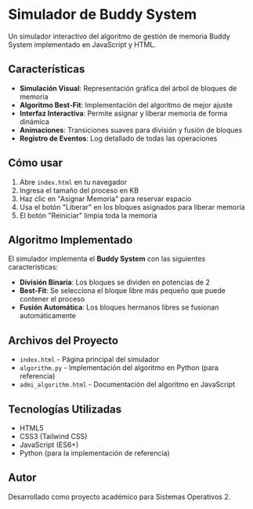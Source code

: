 # Simulador de Buddy System

Un simulador interactivo del algoritmo de gestión de memoria Buddy System implementado en JavaScript y HTML.

## Características

- **Simulación Visual**: Representación gráfica del árbol de bloques de memoria
- **Algoritmo Best-Fit**: Implementación del algoritmo de mejor ajuste
- **Interfaz Interactiva**: Permite asignar y liberar memoria de forma dinámica
- **Animaciones**: Transiciones suaves para división y fusión de bloques
- **Registro de Eventos**: Log detallado de todas las operaciones

## Cómo usar

1. Abre `index.html` en tu navegador
2. Ingresa el tamaño del proceso en KB
3. Haz clic en "Asignar Memoria" para reservar espacio
4. Usa el botón "Liberar" en los bloques asignados para liberar memoria
5. El botón "Reiniciar" limpia toda la memoria

## Algoritmo Implementado

El simulador implementa el **Buddy System** con las siguientes características:

- **División Binaria**: Los bloques se dividen en potencias de 2
- **Best-Fit**: Se selecciona el bloque libre más pequeño que puede contener el proceso
- **Fusión Automática**: Los bloques hermanos libres se fusionan automáticamente

## Archivos del Proyecto

- `index.html` - Página principal del simulador
- `algorithm.py` - Implementación del algoritmo en Python (para referencia)
- `admi_algorithm.html` - Documentación del algoritmo en JavaScript

## Tecnologías Utilizadas

- HTML5
- CSS3 (Tailwind CSS)
- JavaScript (ES6+)
- Python (para la implementación de referencia)

## Autor

Desarrollado como proyecto académico para Sistemas Operativos 2.
